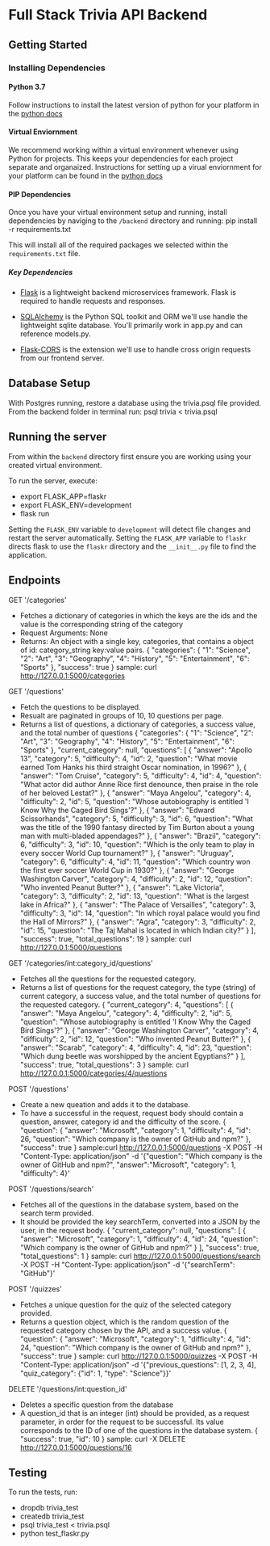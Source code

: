 # Full Stack Trivia API Backend

## Getting Started

### Installing Dependencies

#### Python 3.7

Follow instructions to install the latest version of python for your platform in the [python docs](https://docs.python.org/3/using/unix.html#getting-and-installing-the-latest-version-of-python)

#### Virtual Enviornment

We recommend working within a virtual environment whenever using Python for projects. This keeps your dependencies for each project separate and organaized. Instructions for setting up a virual enviornment for your platform can be found in the [python docs](https://packaging.python.org/guides/installing-using-pip-and-virtual-environments/)

#### PIP Dependencies

Once you have your virtual environment setup and running, install dependencies by naviging to the `/backend` directory and running:
pip install -r requirements.txt

This will install all of the required packages we selected within the `requirements.txt` file.

##### Key Dependencies

- [Flask](http://flask.pocoo.org/)  is a lightweight backend microservices framework. Flask is required to handle requests and responses.

- [SQLAlchemy](https://www.sqlalchemy.org/) is the Python SQL toolkit and ORM we'll use handle the lightweight sqlite database. You'll primarily work in app.py and can reference models.py.

- [Flask-CORS](https://flask-cors.readthedocs.io/en/latest/#) is the extension we'll use to handle cross origin requests from our frontend server.

## Database Setup
With Postgres running, restore a database using the trivia.psql file provided. From the backend folder in terminal run:
psql trivia < trivia.psql

## Running the server

From within the `backend` directory first ensure you are working using your created virtual environment.

To run the server, execute:
- export FLASK_APP=flaskr
- export FLASK_ENV=development
- flask run

Setting the `FLASK_ENV` variable to `development` will detect file changes and restart the server automatically.
Setting the `FLASK_APP` variable to `flaskr` directs flask to use the `flaskr` directory and the `__init__.py` file to find the application.

## Endpoints

GET '/categories'
- Fetches a dictionary of categories in which the keys are the ids and the value is the corresponding string of the category
- Request Arguments: None
- Returns: An object with a single key, categories, that contains a object of id: category_string key:value pairs. 
{
  "categories": {
    "1": "Science", 
    "2": "Art", 
    "3": "Geography", 
    "4": "History", 
    "5": "Entertainment", 
    "6": "Sports"
  }, 
  "success": true
}
sample: curl http://127.0.0.1:5000/categories

GET '/questions'
- Fetch the questions to be displayed. 
- Resualt are paginated in groups of 10, 10 questions per page.
- Returns a list of questions, a dictionary of categories, a success value, and the total number of questions
{
  "categories": {
    "1": "Science", 
    "2": "Art", 
    "3": "Geography", 
    "4": "History", 
    "5": "Entertainment", 
    "6": "Sports"
  }, 
  "current_category": null, 
  "questions": [
    {
      "answer": "Apollo 13", 
      "category": 5, 
      "difficulty": 4, 
      "id": 2, 
      "question": "What movie earned Tom Hanks his third straight Oscar nomination, in 1996?"
    }, 
    {
      "answer": "Tom Cruise", 
      "category": 5, 
      "difficulty": 4, 
      "id": 4, 
      "question": "What actor did author Anne Rice first denounce, then praise in the role of her beloved Lestat?"
    }, 
    {
      "answer": "Maya Angelou", 
      "category": 4, 
      "difficulty": 2, 
      "id": 5, 
      "question": "Whose autobiography is entitled 'I Know Why the Caged Bird Sings'?"
    }, 
    {
      "answer": "Edward Scissorhands", 
      "category": 5, 
      "difficulty": 3, 
      "id": 6, 
      "question": "What was the title of the 1990 fantasy directed by Tim Burton about a young man with multi-bladed appendages?"
    }, 
    {
      "answer": "Brazil", 
      "category": 6, 
      "difficulty": 3, 
      "id": 10, 
      "question": "Which is the only team to play in every soccer World Cup tournament?"
    }, 
    {
      "answer": "Uruguay", 
      "category": 6, 
      "difficulty": 4, 
      "id": 11, 
      "question": "Which country won the first ever soccer World Cup in 1930?"
    }, 
    {
      "answer": "George Washington Carver", 
      "category": 4, 
      "difficulty": 2, 
      "id": 12, 
      "question": "Who invented Peanut Butter?"
    }, 
    {
      "answer": "Lake Victoria", 
      "category": 3, 
      "difficulty": 2, 
      "id": 13, 
      "question": "What is the largest lake in Africa?"
    }, 
    {
      "answer": "The Palace of Versailles", 
      "category": 3, 
      "difficulty": 3, 
      "id": 14, 
      "question": "In which royal palace would you find the Hall of Mirrors?"
    }, 
    {
      "answer": "Agra", 
      "category": 3, 
      "difficulty": 2, 
      "id": 15, 
      "question": "The Taj Mahal is located in which Indian city?"
    }
  ], 
  "success": true, 
  "total_questions": 19
}
sample: curl http://127.0.0.1:5000/questions

GET '/categories/int:category_id/questions'
- Fetches all the questions for the requested category.
- Returns a list of questions for the request category, the type (string) of current category, a success value, and the total number of questions for the requested category.
{
  "current_category": 4, 
  "questions": [
    {
      "answer": "Maya Angelou", 
      "category": 4, 
      "difficulty": 2, 
      "id": 5, 
      "question": "Whose autobiography is entitled 'I Know Why the Caged Bird Sings'?"
    }, 
    {
      "answer": "George Washington Carver", 
      "category": 4, 
      "difficulty": 2, 
      "id": 12, 
      "question": "Who invented Peanut Butter?"
    }, 
    {
      "answer": "Scarab", 
      "category": 4, 
      "difficulty": 4, 
      "id": 23, 
      "question": "Which dung beetle was worshipped by the ancient Egyptians?"
    }
  ], 
  "success": true, 
  "total_questions": 3
}
sample: curl http://127.0.0.1:5000/categories/4/questions

POST '/questions'
- Create a new queation and adds it to the database.
- To have a successful in the request, request body should contain a question, answer, category id and the difficulty of the score.
{
    "question": {
        "answer": "Microsoft",
        "category": 1,
        "difficulty": 4,
        "id": 26,
        "question": "Which company is the owner of GitHub and npm?"
    },
    "success": true
}
sample:curl http://127.0.0.1:5000/questions -X POST -H "Content-Type: application/json" -d '{"question": "Which company is the owner of GitHub and npm?", "answer":"Microsoft", "category": 1, "difficulty": 4}'

POST '/questions/search'
- Fetches all of the questions in the database system, based on the search term provided.
- It should be provided the key searchTerm, converted into a JSON by the user, in the request body.
{
  "current_category": null, 
  "questions": [
    {
      "answer": "Microsoft", 
      "category": 1, 
      "difficulty": 4, 
      "id": 24, 
      "question": "Which company is the owner of GitHub and npm?"
    }
  ], 
  "success": true, 
  "total_questions": 1
}
sample: curl http://127.0.0.1:5000/questions/search -X POST -H "Content-Type: application/json" -d '{"searchTerm": "GitHub"}'

POST '/quizzes'
- Fetches a unique question for the quiz of the selected category provided.
- Returns a question object, which is the random question of the requested category chosen by the API, and a success value.
{
  "question": {
    "answer": "Microsoft", 
    "category": 1, 
    "difficulty": 4, 
    "id": 24, 
    "question": "Which company is the owner of GitHub and npm?"
  }, 
  "success": true
}
sample: curl http://127.0.0.1:5000/quizzes -X POST -H "Content-Type: application/json" -d '{"previous_questions": [1, 2, 3, 4], "quiz_category": {"id": 1, "type": "Science"}}' 

DELETE '/questions/int:question_id'
- Deletes a specific question from the database
- A question_id that is an integer (int) should be provided, as a request parameter, in order for the request to be successful. Its value corresponds to the ID of one of the questions in the database system.
{
    "success": true,
    "id": 10
}
sample: curl -X DELETE http://127.0.0.1:5000/questions/16

## Testing

To run the tests, run:
- dropdb trivia_test
- createdb trivia_test
- psql trivia_test < trivia.psql
- python test_flaskr.py
